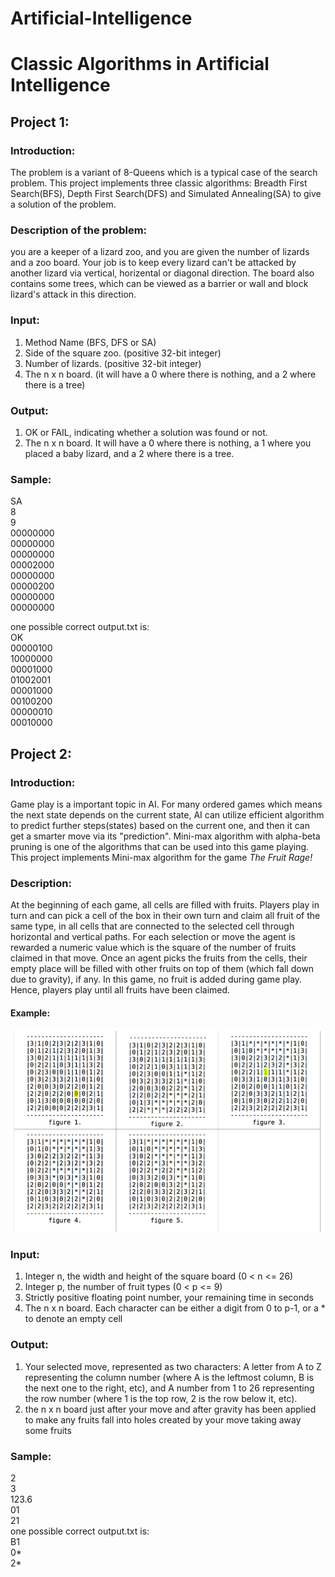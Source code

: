 # Artificial-Intelligence
# Classic Algorithms in Artificial Intelligence


## Project 1:

### Introduction:

The problem is a variant of 8-Queens which is a typical case of the search problem. This project implements three classic algorithms: Breadth First Search(BFS), Depth First Search(DFS) and Simulated Annealing(SA) to give a solution of the problem.

### Description of the problem: 

you are a keeper of a lizard zoo, and you are given the number of lizards and a zoo board. Your job is to keep every lizard can't be attacked by another lizard via vertical, horizental or diagonal direction. The board also contains some trees, which can be viewed as a barrier or wall and block lizard's attack in this direction.

### Input: 
1. Method Name (BFS, DFS or SA)
2. Side of the square zoo. (positive 32-bit integer)
3. Number of lizards. (positive 32-bit integer)
4. The n x n board. (it will have a 0 where there is nothing, and a 2 where there is a tree)

### Output:
1. OK or FAIL, indicating whether a solution was found or not.
2. The n x n board. It will have a 0 where there is nothing, a 1 where you placed a baby lizard, and a 2 where there is a tree.

### Sample:
SA  
8  
9  
00000000  
00000000  
00000000  
00002000  
00000000  
00000200  
00000000  
00000000  

one possible correct output.txt is:  
OK  
00000100  
10000000  
00001000  
01002001  
00001000  
00100200  
00000010  
00010000  

## Project 2:
### Introduction:
Game play is a important topic in AI. For many ordered games which means the next state depends on the current state, AI can utilize efficient algorithm to predict further steps(states) based on the current one, and then it can get a smarter move via its "prediction". Mini-max algorithm with alpha-beta pruning is one of the algorithms that can be used into this game playing. This project implements Mini-max algorithm for the game *The Fruit Rage!* 

### Description:
At the beginning of each game, all cells are filled with fruits. Players play in turn and can pick a cell of the box in their own turn and claim all fruit of the same type, in all cells that are connected to the selected cell through horizontal and vertical paths. For each selection or move the agent is rewarded a numeric value which is the square of the number of fruits claimed in that move. Once an agent picks the fruits from the cells, their empty place will be filled with other fruits on top of them (which fall down due to gravity), if any. In this game, no fruit is added during game play. Hence, players play until all fruits have been claimed.

#### Example:
![fruit_move](./Project_2/fruit_move.png)

### Input:
1. Integer n, the width and height of the square board (0 < n <= 26)
2. Integer p, the number of fruit types (0 < p <= 9)
3. Strictly positive floating point number, your remaining time in seconds
4. The n x n board. Each character can be either a digit from 0 to p-1, or a * to denote an empty cell

### Output:
1. Your selected move, represented as two characters:
A letter from A to Z representing the column number (where A is the leftmost column, B is the next one to the right, etc), and
A number from 1 to 26 representing the row number (where 1 is the top row, 2 is the row below it, etc).
2. the n x n board just after your move and after gravity has been applied to make any fruits fall into holes created by your move taking away some fruits

### Sample:
2  
3  
123.6   
01  
21  
one possible correct output.txt is:  
B1  
0*  
2* 
